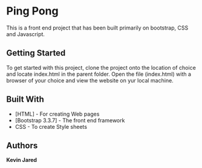 # Ping Pong

This is a front end project that has been built primarily on bootstrap, CSS and Javascript.

## Getting Started

To get started with this project, clone the project onto the location of choice and locate index.html in the parent folder. Open the file (index.html) with a browser of your choice and view the website on yur local machine.

## Built With

* [HTML] - For creating Web pages
* [Bootstrap 3.3.7] - The front end framework
* CSS - To create Style sheets


## Authors

**Kevin Jared** 